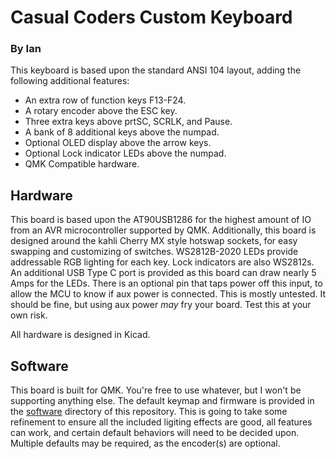 # Casual Coders Custom Keyboard
### By Ian
This keyboard is based upon the standard ANSI 104 layout, adding the following additional features:
- An extra row of function keys F13-F24.
- A rotary encoder above the ESC key.
- Three extra keys above prtSC, SCRLK, and Pause.
- A bank of 8 additional keys above the numpad.
- Optional OLED display above the arrow keys.
- Optional Lock indicator LEDs above the numpad.
- QMK Compatible hardware.

## Hardware
This board is based upon the AT90USB1286 for the highest amount of IO from an AVR microcontroller supported by QMK. Additionally, this board is designed around the kahli Cherry MX style hotswap sockets, for easy swapping and customizing of switches. WS2812B-2020 LEDs provide addressable RGB lighting for each key. Lock indicators are also WS2812s. An additional USB Type C port is provided as this board can draw nearly 5 Amps for the LEDs. There is an optional pin that taps power off this input, to allow the MCU to know if aux power is connected. This is mostly untested. It should be fine, but using aux power *may* fry your board. Test this at your own risk.

All hardware is designed in Kicad.

## Software
This board is built for QMK. You're free to use whatever, but I won't be supporting anything else. The default keymap and firmware is provided in the [software](./software) directory of this repository. This is going to take some refinement to ensure all the included ligiting effects are good, all features can work, and certain default behaviors will need to be decided upon. Multiple defaults may be required, as the encoder(s) are optional.